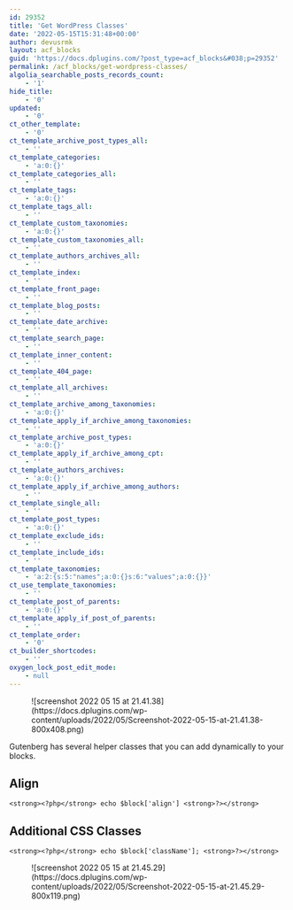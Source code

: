 ```yaml
---
id: 29352
title: 'Get WordPress Classes'
date: '2022-05-15T15:31:48+00:00'
author: devusrmk
layout: acf_blocks
guid: 'https://docs.dplugins.com/?post_type=acf_blocks&#038;p=29352'
permalink: /acf_blocks/get-wordpress-classes/
algolia_searchable_posts_records_count:
    - '1'
hide_title:
    - '0'
updated:
    - '0'
ct_other_template:
    - '0'
ct_template_archive_post_types_all:
    - ''
ct_template_categories:
    - 'a:0:{}'
ct_template_categories_all:
    - ''
ct_template_tags:
    - 'a:0:{}'
ct_template_tags_all:
    - ''
ct_template_custom_taxonomies:
    - 'a:0:{}'
ct_template_custom_taxonomies_all:
    - ''
ct_template_authors_archives_all:
    - ''
ct_template_index:
    - ''
ct_template_front_page:
    - ''
ct_template_blog_posts:
    - ''
ct_template_date_archive:
    - ''
ct_template_search_page:
    - ''
ct_template_inner_content:
    - ''
ct_template_404_page:
    - ''
ct_template_all_archives:
    - ''
ct_template_archive_among_taxonomies:
    - 'a:0:{}'
ct_template_apply_if_archive_among_taxonomies:
    - ''
ct_template_archive_post_types:
    - 'a:0:{}'
ct_template_apply_if_archive_among_cpt:
    - ''
ct_template_authors_archives:
    - 'a:0:{}'
ct_template_apply_if_archive_among_authors:
    - ''
ct_template_single_all:
    - ''
ct_template_post_types:
    - 'a:0:{}'
ct_template_exclude_ids:
    - ''
ct_template_include_ids:
    - ''
ct_template_taxonomies:
    - 'a:2:{s:5:"names";a:0:{}s:6:"values";a:0:{}}'
ct_use_template_taxonomies:
    - ''
ct_template_post_of_parents:
    - 'a:0:{}'
ct_template_apply_if_post_of_parents:
    - ''
ct_template_order:
    - '0'
ct_builder_shortcodes:
    - ''
oxygen_lock_post_edit_mode:
    - null
---
```


<figure class="wp-block-image size-large">![screenshot 2022 05 15 at 21.41.38](https://docs.dplugins.com/wp-content/uploads/2022/05/Screenshot-2022-05-15-at-21.41.38-800x408.png)</figure>Gutenberg has several helper classes that you can add dynamically to your blocks.

## Align

`<strong><?php</strong> echo $block['align'] <strong>?></strong>`

## Additional CSS Classes

`<strong><?php</strong> echo $block['className']; <strong>?></strong>`

<figure class="wp-block-image size-large">![screenshot 2022 05 15 at 21.45.29](https://docs.dplugins.com/wp-content/uploads/2022/05/Screenshot-2022-05-15-at-21.45.29-800x119.png)</figure>